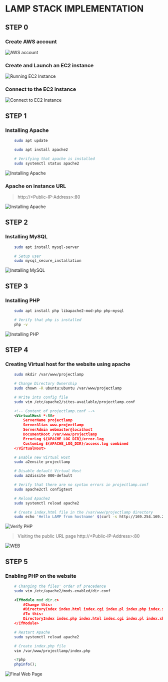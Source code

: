 # LAMP STACK IMPLEMENTATION

## STEP 0
### Create AWS account

![AWS account](PBL-1/AWS%20acc.png)

### Create and Launch an EC2 instance

![Running EC2 Instance](PBL-1/EC2%20run.png)

### Connect to the EC2 instance

![Connect to EC2 Instance](PBL-1/EC2c.png)

## STEP 1

### Installing Apache
```bash
	sudo apt update

	sudo apt install apache2

	# Verifying that apache is installed
	sudo systemctl status apache2
```
![Installing Apache](PBL-1/apache%201.png)

### Apache on instance URL
> http://\<Public-IP-Address\>:80

![Installing Apache](PBL-1/apache%202.png)

## STEP 2

### Installing MySQL
```bash
	sudo apt install mysql-server

	# Setup user
	sudo mysql_secure_installation
```

![Installing MySQL](PBL-1/mysql.png)

## STEP 3

### Installing PHP
```bash
	sudo apt install php libapache2-mod-php php-mysql

	# Verify that php is installed
	php -v
```

![Installing PHP](PBL-1/php%201.png)

## STEP 4

### Creating Virtual host for the website using apache
```bash
	sudo mkdir /var/www/projectlamp

	# Change Directory Ownership
	sudo chown -R ubuntu:ubuntu /var/www/projectlamp

	# Write into config file
	sudo vim /etc/apache2/sites-available/projectlamp.conf
```

```xml
	<!-- Content of projectlamp.conf -->
	<VirtualHost *:80>
		ServerName projectlamp
		ServerAlias www.projectlamp 
		ServerAdmin webmaster@localhost
		DocumentRoot /var/www/projectlamp
		ErrorLog ${APACHE_LOG_DIR}/error.log
		CustomLog ${APACHE_LOG_DIR}/access.log combined
	</VirtualHost>
```

```bash
	# Enable new Virtual Host
	sudo a2ensite projectlamp

	# Disable default Virtual Host
	sudo a2dissite 000-default

	# Verify that there are no syntax errors in projectlamp.conf
	sudo apache2ctl configtest

	# Reload Apache2
	sudo systemctl reload apache2

	# Create index.html file in the /var/www/projectlamp directory
	sudo echo 'Hello LAMP from hostname' $(curl -s http://169.254.169.254/latest/meta-data/public-hostname) 'with public IP' $(curl -s http://169.254.169.254/latest/meta-data/public-ipv4) > /var/www/projectlamp/index.html
```

![Verify PHP](PBL-1/php%202.png)

> Visiting the public URL page
> http://\<Public-IP-Address\>:80

![WEB](PBL-1/php%203.png)


## STEP 5

### Enabling PHP on the website
```bash
	# Changing the files' order of precedence
	sudo vim /etc/apache2/mods-enabled/dir.conf
```
```xml
	<IfModule mod_dir.c>
        #Change this:
        #DirectoryIndex index.html index.cgi index.pl index.php index.xhtml index.htm
        #To this:
        DirectoryIndex index.php index.html index.cgi index.pl index.xhtml index.htm
	</IfModule>
```
```bash
	# Restart Apache
	sudo systemctl reload apache2

	# Create index.php file
	vim /var/www/projectlamp/index.php
```

```php
	<?php
	phpinfo();
```

![Final Web Page](PBL-1/php%204.png)
